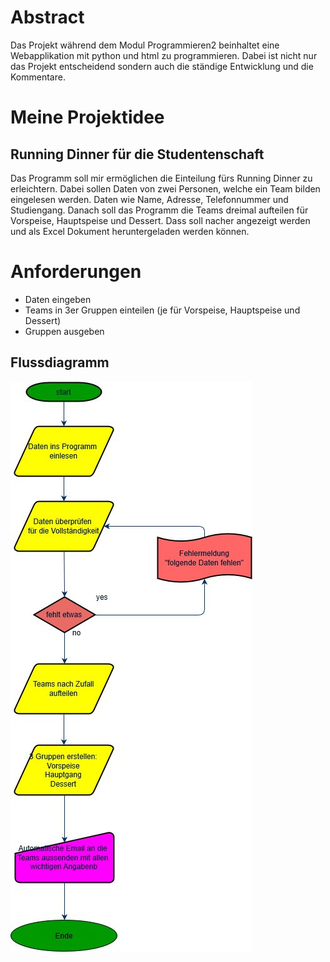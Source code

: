 # Abstract

Das Projekt während dem Modul Programmieren2 beinhaltet eine Webapplikation mit python und html zu programmieren. Dabei ist nicht nur das Projekt entscheidend sondern auch die ständige Entwicklung und die Kommentare.

# Meine Projektidee

## Running Dinner für die Studentenschaft

Das Programm soll mir ermöglichen die Einteilung fürs Running Dinner zu erleichtern. Dabei sollen Daten von zwei Personen, welche ein Team bilden eingelesen werden. Daten wie Name, Adresse, Telefonnummer und Studiengang. Danach soll das Programm die Teams dreimal aufteilen für Vorspeise, Hauptspeise und Dessert. Dass soll nacher angezeigt werden und als Excel Dokument heruntergeladen werden können.

# Anforderungen

- Daten eingeben
- Teams in 3er Gruppen einteilen (je für Vorspeise, Hauptspeise und Dessert)
- Gruppen ausgeben

## Flussdiagramm

![flow diagramm](diagramm.jpg "flow diagramm")